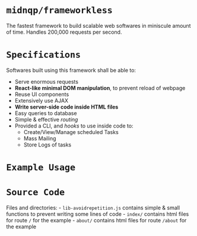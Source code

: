 # `midnqp/frameworkless`
The fastest framework to build scalable web softwares in miniscule amount of time. Handles 200,000 requests per second.




# `Specifications`
Softwares built using this framework shall be able to:
- Serve enormous requests
- __React-like minimal DOM manipulation__, to prevent reload of webpage
- Reuse UI components
- Extensively use AJAX
- __Write server-side code inside HTML files__
- Easy queries to database
- Simple & effective _routing_
- Provided a CLI, and _hooks_ to use inside code to:
  - Create/View/Manage scheduled Tasks
  - Mass Mailing
  - Store Logs of tasks




# `Example Usage`




# `Source Code`
Files and directories:
	- `lib-avoidrepetition.js` contains simple & small functions to prevent writing some lines of code
	- `index/` contains html files for route `/` for the example
	- `about/` contains html files for route `/about` for the example
